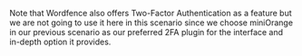 Note that Wordfence also offers Two-Factor Authentication as a feature but we are not going to use it here in this scenario since we choose miniOrange in our previous scenario as our preferred 2FA plugin for the interface and in-depth option it provides.

